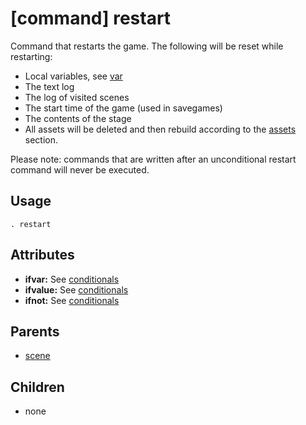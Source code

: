 
# [command] restart

Command that restarts the game. The following will be reset while restarting:

 * Local variables, see [var](var.md)
 * The text log
 * The log of visited scenes
 * The start time of the game (used in savegames)
 * The contents of the stage
 * All assets will be deleted and then rebuild according to the [assets](assets.md) section.

Please note: commands that are written after an unconditional restart command will never be executed.

## Usage

    . restart

## Attributes

 * **ifvar:** See [conditionals](conditionals.md)
 * **ifvalue:** See [conditionals](conditionals.md)
 * **ifnot:** See [conditionals](conditionals.md)

## Parents

 * [scene](scene.md)

## Children

 * none
